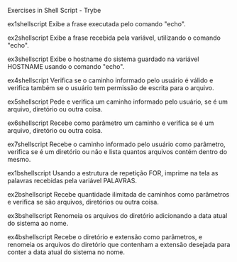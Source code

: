 Exercises in Shell Script - Trybe

ex1shellscript
Exibe a frase executada pelo comando "echo".

ex2shellscript
Exibe a frase recebida pela variável, utilizando o comando "echo".

ex3shellscript
Exibe o hostname do sistema guardado na variável HOSTNAME usando o comando "echo".

ex4shellscript
Verifica se o caminho informado pelo usuário é válido e verifica também se o usuário tem permissão de escrita para o arquivo.

ex5shellscript
Pede e verifica um caminho informado pelo usuário, se é um arquivo, diretório ou outra coisa.

ex6shellscript
Recebe como parâmetro um caminho e verifica se é um arquivo, diretório ou outra coisa. 

ex7shellscript
Recebe o caminho informado pelo usuário como parâmetro, verifica se é um diretório ou não e lista quantos arquivos contém dentro do mesmo. 

ex1bshellscript
Usando a estrutura de repetição FOR, imprime na tela as palavras recebidas pela variável PALAVRAS.

ex2bshellscript
Recebe quantidade ilimitada de caminhos como parâmetros e verifica se são arquivos, diretórios ou outra coisa.

ex3bshellscript
Renomeia os arquivos do diretório adicionando a data atual do sistema ao nome.

ex4bshellscript
Recebe o diretório e extensão como parâmetros, e renomeia os arquivos do diretório que contenham a extensão desejada para conter a data atual do sistema no nome.